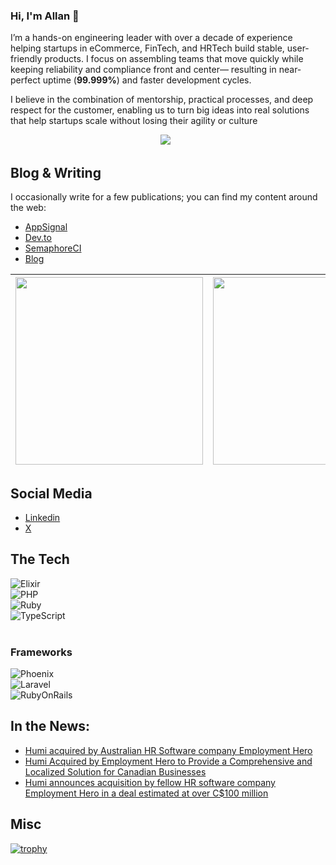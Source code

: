 ### Hi, I'm Allan 👋

I’m a hands-on engineering leader with over a decade of experience helping startups in eCommerce, FinTech, and HRTech build stable, user-friendly products. I focus on assembling teams that move quickly while keeping reliability and compliance front and center— resulting in near-perfect uptime (**99.999%**) and faster development cycles. 

I believe in the combination of mentorship, practical processes, and deep respect for the customer, enabling us to turn big ideas into real solutions that help startups scale without losing their agility or culture
<p align='center'>
  <a href="https://dev.to/allanmacgregor"><img src="https://wakatime.com/badge/user/ca412161-1fa1-4b0d-be0c-dc6b2126de3e.svg"></a>&nbsp;&nbsp;
<!--   <a href="https://dev.to/allanmacgregor"><img height="30" src="https://raw.githubusercontent.com/stephenajulu/WaylonWalker/main/icon/dev.png"></a>&nbsp;&nbsp;
  <a href="https://twitter.com/allanmacgregor"><img height="30" src="https://github.com/stephenajulu/WaylonWalker/blob/main/icon/twitter.png?raw=true"> </a>&nbsp;&nbsp;
  <a href="https://instagram.com/allanmacgregor"><img height="30" src="https://github.com/stephenajulu/WaylonWalker/blob/main/icon/instagram.jpg?raw=true"></a>&nbsp;&nbsp;
  <a href="https://www.linkedin.com/in/allanmacgregor/"><img height="30" src="https://github.com/stephenajulu/WaylonWalker/blob/main/icon/linkedin.png?raw=true"></a> -->
</p>

## Blog & Writing

I occasionally write for a few publications; you can find my content around the web: 

- [AppSignal](https://blog.appsignal.com/authors/allan-macgregor.html)
- [Dev.to](https://dev.to/allanmacgregor)
- [SemaphoreCI](https://semaphoreci.com/author/allan-macgregor)
- [Blog](https://allanmacgregor.com)

| <a href="https://allanmacgregor.com/posts/circuit-breaker-pattern-in-elixir"><img width="300" src="https://allanmacgregor.com/images/cards/circuit-breaker-pattern-in-elixir-bc016ca6259febf694545974bb0b22b7.png?vsn=d"></a> | <a href="https://allanmacgregor.com/posts/5-reasons-to-love-elixir"><img width="300" src="https://allanmacgregor.com/images/cards/5-reasons-to-love-elixir-6f726dd6a5964361a946cf98b649d482.png?vsn=d"></a> | <a href="https://allanmacgregor.com/posts/wtf-is-flow-based-programming"><img width="300" src="https://allanmacgregor.com/images/cards/wtf-is-flow-based-programming-a48a5afbc6929ea041112fae538e652a.png?vsn=d"></a> |
|---|---|---|

## Social Media

- [Linkedin](https://www.linkedin.com/in/allanmacgregor/)
- [X](https://x.com/allanmacgregor)

## The Tech

![Elixir](https://img.shields.io/badge/Elixir-Proficient-4B275F?style=for-the-badge&logo=elixir) <br/> ![PHP](https://img.shields.io/badge/PHP-Expert-777BB4?style=for-the-badge&logo=PHP) <br/> ![Ruby](https://img.shields.io/badge/Ruby-Competent-CC342D?style=for-the-badge&logo=Ruby) <br/> ![TypeScript](https://img.shields.io/badge/TypeScript-Competent-3178C6?style=for-the-badge&logo=TypeScript) <br/><br/>


<h3>Frameworks</h3> 

![Phoenix](https://img.shields.io/badge/Phoenix-Proficient-FF6900?style=for-the-badge&logo=elixir) <br/> ![Laravel](https://img.shields.io/badge/Laravel-Proficient-FF2D20?style=for-the-badge&logo=laravel) <br/>  ![RubyOnRails](https://img.shields.io/badge/RubyOnRails-Competent-CC0000?style=for-the-badge&logo=ruby%20on%20rails)


## In the News: 

- [Humi acquired by Australian HR Software company Employment Hero](https://betakit.com/humi-acquired-by-australian-hr-software-company-employment-hero/)
- [Humi Acquired by Employment Hero to Provide a Comprehensive and Localized Solution for Canadian Businesses](https://www.businesswire.com/news/home/20250108513763/en/Humi-Acquired-by-Employment-Hero-to-Provide-a-Comprehensive-and-Localized-Solution-for-Canadian-Businesses)
- [Humi announces acquisition by fellow HR software company Employment Hero in a deal estimated at over C$100 million
](https://www.fasken.com/en/solution/clientwork/2025/01/humi-announces-acquisition-by-employment-hero)



## Misc
[![trophy](https://github-profile-trophy.vercel.app/?username=amacgregor&column=8)](https://github.com/ryo-ma/github-profile-trophy)
